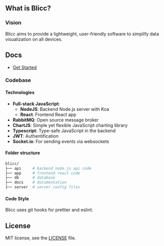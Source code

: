 ## What is Blicc?

### Vision

Blicc aims to provide a lightweight, user-friendly software to simplify data visualization on all devices.

## Docs

- [Get Started](docs/get-started.md)

### Codebase

#### Technologies

- **Full-stack JavaScript**:
  - **NodeJS**: Backend Node.js server with Koa
  - **React**: Frontend React app
- **RabbitMQ**: Open source message broker
- **ChartJS**: Simple yet flexible JavaScript charting library
- **Typescript**: Type-safe JavaScript in the backend
- **JWT**: Authentification
- **Socket.io**: For sending events via websockets

#### Folder structure

```bash
blicc/
├── api     # backend node.js api code
├── app     # frontend react code
├── db      # database
├── docs    # documentation
├── server  # server config files
```

#### Code Style

Blicc uses git hooks for prettier and eslint.

## License

MIT license, see the [LICENSE](./LICENSE) file.
